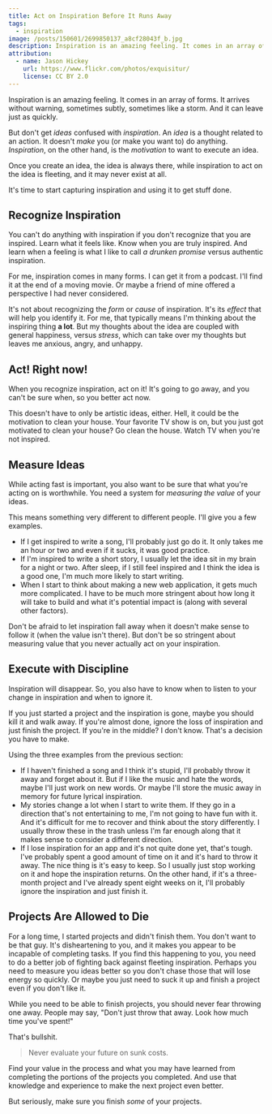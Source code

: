 ```yaml
---
title: Act on Inspiration Before It Runs Away
tags:
  - inspiration
image: /posts/150601/2699850137_a8cf28043f_b.jpg
description: Inspiration is an amazing feeling. It comes in an array of forms. It arrives without warning, sometimes subtly, sometimes like a storm. And it can leave just as quickly.
attribution:
  - name: Jason Hickey
    url: https://www.flickr.com/photos/exquisitur/
    license: CC BY 2.0
---
```


Inspiration is an amazing feeling. It comes in an array of forms. It arrives without warning, sometimes subtly, sometimes like a storm. And it can leave just as quickly.

But don't get _ideas_ confused with _inspiration_. An _idea_ is a thought related to an action. It doesn't _make_ you (or make you want to) do anything. _Inspiration_, on the other hand, is the _motivation_ to want to execute an idea.

Once you create an idea, the idea is always there, while inspiration to act on the idea is fleeting, and it may never exist at all.

It's time to start capturing inspiration and using it to get stuff done.

## Recognize Inspiration

You can't do anything with inspiration if you don't recognize that you are inspired. Learn what it feels like. Know when you are truly inspired. And learn when a feeling is what I like to call _a drunken promise_ versus authentic inspiration.

For me, inspiration comes in many forms. I can get it from a podcast. I'll find it at the end of a moving movie. Or maybe a friend of mine offered a perspective I had never considered.

It's not about recognizing the _form_ or _cause_ of inspiration. It's its _effect_ that will help you identify it. For me, that typically means I'm thinking about the inspiring thing **a lot**. But my thoughts about the idea are coupled with general happiness, versus _stress_, which can take over my thoughts but leaves me anxious, angry, and unhappy.

## Act! Right now!

When you recognize inspiration, act on it! It's going to go away, and you can't be sure when, so you better act now.

This doesn't have to only be artistic ideas, either. Hell, it could be the motivation to clean your house. Your favorite TV show is on, but you just got motivated to clean your house? Go clean the house. Watch TV when you're not inspired.

## Measure Ideas

While acting fast is important, you also want to be sure that what you're acting on is worthwhile. You need a system for _measuring the value_ of your ideas.

This means something very different to different people. I'll give you a few examples.

- If I get inspired to write a song, I'll probably just go do it. It only takes me an hour or two and even if it sucks, it was good practice.
- If I'm inspired to write a short story, I usually let the idea sit in my brain for a night or two. After sleep, if I still feel inspired and I think the idea is a good one, I'm much more likely to start writing.
- When I start to think about making a new web application, it gets much more complicated. I have to be much more stringent about how long it will take to build and what it's potential impact is (along with several other factors).

Don't be afraid to let inspiration fall away when it doesn't make sense to follow it (when the value isn't there). But don't be so stringent about measuring value that you never actually act on your inspiration.

## Execute with Discipline

Inspiration will disappear. So, you also have to know when to listen to your change in inspiration and when to ignore it.

If you just started a project and the inspiration is gone, maybe you should kill it and walk away. If you're almost done, ignore the loss of inspiration and just finish the project. If you're in the middle? I don't know. That's a decision you have to make.

Using the three examples from the previous section:

- If I haven't finished a song and I think it's stupid, I'll probably throw it away and forget about it. But if I like the music and hate the words, maybe I'll just work on new words. Or maybe I'll store the music away in memory for future lyrical inspiration.
- My stories change a lot when I start to write them. If they go in a direction that's not entertaining to me, I'm not going to have fun with it. And it's difficult for me to recover and think about the story differently. I usually throw these in the trash unless I'm far enough along that it makes sense to consider a different direction.
- If I lose inspiration for an app and it's not quite done yet, that's tough. I've probably spent a good amount of time on it and it's hard to throw it away. The nice thing is it's easy to keep. So I usually just stop working on it and hope the inspiration returns. On the other hand, if it's a three-month project and I've already spent eight weeks on it, I'll probably ignore the inspiration and just finish it.

## Projects Are Allowed to Die

For a long time, I started projects and didn't finish them. You don't want to be that guy. It's disheartening to you, and it makes you appear to be incapable of completing tasks. If you find this happening to you, you need to do a better job of fighting back against fleeting inspiration. Perhaps you need to measure you ideas better so you don't chase those that will lose energy so quickly. Or maybe you just need to suck it up and finish a project even if you don't like it.

While you need to be able to finish projects, you should never fear throwing one away. People may say, "Don't just throw that away. Look how much time you've spent!"

That's bullshit.

> Never evaluate your future on sunk costs.

Find your value in the process and what you may have learned from completing the portions of the projects you completed. And use that knowledge and experience to make the next project even better.

But seriously, make sure you finish _some_ of your projects.
